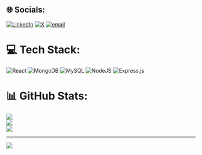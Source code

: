 
## 🌐 Socials:
[![LinkedIn](https://img.shields.io/badge/LinkedIn-%230077B5.svg?logo=linkedin&logoColor=white)](https://linkedin.com/in/https://www.linkedin.com/in/sahil-sagvekar/) [![X](https://img.shields.io/badge/X-black.svg?logo=X&logoColor=white)](https://x.com/https://x.com/Sahilsagvekar23) [![email](https://img.shields.io/badge/Email-D14836?logo=gmail&logoColor=white)](mailto:sahilsagvekar230@gmail.com) 

# 💻 Tech Stack:
![React](https://img.shields.io/badge/react-%2320232a.svg?style=for-the-badge&logo=react&logoColor=%2361DAFB) ![MongoDB](https://img.shields.io/badge/MongoDB-%234ea94b.svg?style=for-the-badge&logo=mongodb&logoColor=white) ![MySQL](https://img.shields.io/badge/mysql-4479A1.svg?style=for-the-badge&logo=mysql&logoColor=white) ![NodeJS](https://img.shields.io/badge/node.js-6DA55F?style=for-the-badge&logo=node.js&logoColor=white) ![Express.js](https://img.shields.io/badge/express.js-%23404d59.svg?style=for-the-badge&logo=express&logoColor=%2361DAFB)
# 📊 GitHub Stats:
![](https://github-readme-stats.vercel.app/api?username=SahilSagvekar&theme=dark&hide_border=false&include_all_commits=false&count_private=false)<br/>
![](https://nirzak-streak-stats.vercel.app/?user=SahilSagvekar&theme=dark&hide_border=false)<br/>
![](https://github-readme-stats.vercel.app/api/top-langs/?username=SahilSagvekar&theme=dark&hide_border=false&include_all_commits=false&count_private=false&layout=compact)

---
[![](https://visitcount.itsvg.in/api?id=SahilSagvekar&icon=0&color=0)](https://visitcount.itsvg.in)

<!-- Proudly created with GPRM ( https://gprm.itsvg.in ) -->
